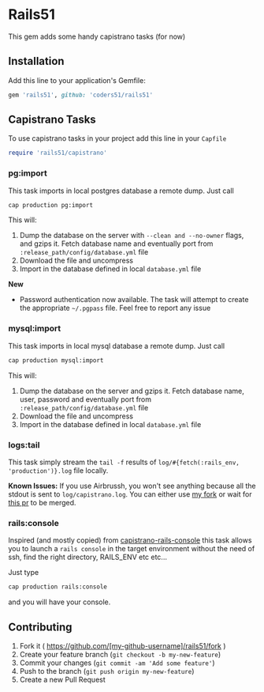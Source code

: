 # Rails51

This gem adds some handy capistrano tasks (for now)

## Installation

Add this line to your application's Gemfile:

```ruby
gem 'rails51', github: 'coders51/rails51'
```

## Capistrano Tasks

To use capistrano tasks in your project add this line in your `Capfile`

```ruby
require 'rails51/capistrano'
```

### pg:import

This task imports in local postgres database a remote dump. Just call

```bash
cap production pg:import
```

This will:

1. Dump the database on the server with `--clean and --no-owner` flags, and gzips it. Fetch database name and eventually port from `:release_path/config/database.yml` file
2. Download the file and uncompress
3. Import in the database defined in local `database.yml` file

**New**

* Password authentication now available. The task will attempt to create the appropriate `~/.pgpass` file. Feel free to report any issue

### mysql:import

This task imports in local mysql database a remote dump. Just call

```bash
cap production mysql:import
```

This will:

1. Dump the database on the server and gzips it. Fetch database name, user, password and eventually port from `:release_path/config/database.yml` file
2. Download the file and uncompress
3. Import in the database defined in local `database.yml` file

### logs:tail

This task simply stream the `tail -f` results of `log/#{fetch(:rails_env, 'production')}.log` file locally.

**Known Issues:** If you use Airbrussh, you won't see anything because all the stdout is sent to `log/capistrano.log`. You can either use [my fork](https://github.com/carlesso/airbrussh) or wait for [this pr](https://github.com/mattbrictson/airbrussh/pull/4) to be merged.

### rails:console

Inspired (and mostly copied) from [capistrano-rails-console](https://github.com/ydkn/capistrano-rails-console) this task allows you to launch a `rails console` in the target environment without the need of ssh, find the right directory, RAILS\_ENV etc etc...

Just type

```bash
cap production rails:console
```

and you will have your console.

## Contributing

1. Fork it ( https://github.com/[my-github-username]/rails51/fork )
2. Create your feature branch (`git checkout -b my-new-feature`)
3. Commit your changes (`git commit -am 'Add some feature'`)
4. Push to the branch (`git push origin my-new-feature`)
5. Create a new Pull Request
